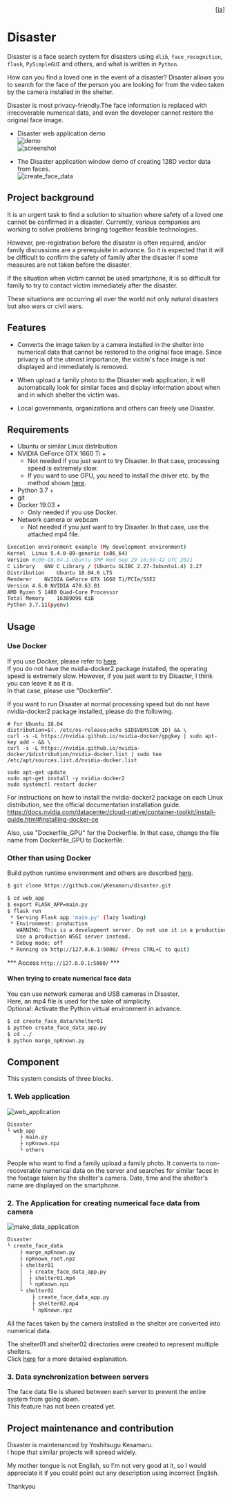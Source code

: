 <div style="text-align: right"><a href="doc/README_ja.md">[ja]</a></div>  

# Disaster
Disaster is a face search system for disasters using `dlib`, `face_recognition`, `flask`, `PySimpleGUI` and others, and what is written in `Python`.  

How can you find a loved one in the event of a disaster? Disaster allows you to search for the face of the person you are looking for from the video taken by the camera installed in the shelter.  

Disaster is most privacy-friendly.The face information is replaced with irrecoverable numerical data, and even the developer cannot restore the original face image.  

* Disaster web application demo  
![demo](./img/demo.gif)  
![screenshot](https://user-images.githubusercontent.com/93259837/139792630-06f66eef-2b41-4bbf-8c00-6c57ac811974.png)  

* The Disaster application window demo of creating 128D vector data from faces.  
![create_face_data](./img/demo3.gif)  

## Project background
It is an urgent task to find a solution to situation where safety of a loved one cannot be confirmed in a disaster. 
Currently, various companies are working to solve problems bringing together feasible technologies. 

However, pre-registration before the disaster is often required, and/or family discussions are a prerequisite in advance. So it is expected that it will be difficult to confirm the safety of family after the disaster if some measures are not taken before the disaster.  

If the situation when victim cannot be used smartphone, it is so difficult for family to try to contact victim immediately after the disaster. 

These situations are occurring all over the world not only natural disasters but also wars or civil wars.  

## Features
  * Converts the image taken by a camera installed in the shelter into numerical data that cannot be restored to the original face image. Since privacy is of the utmost importance, the victim's face image is not displayed and immediately is removed.

* When upload a family photo to the Disaster web application, it will automatically look for similar faces and display information about when and in which shelter the victim was.  

* Local governments, organizations and others can freely use Disaster.  

## Requirements
* Ubuntu or similar Linux distribution
* NVIDIA GeForce GTX 1660 Ti +
   * Not needed if you just want to try Disaster. In that case, processing speed is extremely slow.  
   * If you want to use GPU, you need to install the driver etc. by the method shown [here](https://docs.nvidia.com/datacenter/cloud-native/container-toolkit/install-guide.html#installing-docker-ce).
* Python 3.7 +
* git
* Docker 19.03 +
  * Only needed if you use Docker.
* Network camera or webcam
  * Not needed if you just want to try Disaster. In that case, use the attached mp4 file. 
```bash
Execution environment example (My development environment)
Kernel	Linux 5.4.0-89-generic (x86_64)
Version	#100~18.04.1-Ubuntu SMP Wed Sep 29 10:59:42 UTC 2021
C Library	GNU C Library / (Ubuntu GLIBC 2.27-3ubuntu1.4) 2.27
Distribution	Ubuntu 18.04.6 LTS
Renderer	NVIDIA GeForce GTX 1660 Ti/PCIe/SSE2
Version	4.6.0 NVIDIA 470.63.01
AMD Ryzen 5 1400 Quad-Core Processor
Total Memory	16389096 KiB
Python 3.7.11(pyenv)
```
  
## Usage  
### Use Docker
If you use Docker, please refer to <a href="doc/Use_docker.md">here</a>.  
If you do not have the nvidia-docker2 package installed, the operating speed is extremely slow. However, if you just want to try Disaster, I think you can leave it as it is.  
In that case, please use "Dockerfile".  
  
If you want to run Disaster at normal processing speed but do not have nvidia-docker2 package installed, please do the following.  
```bash:Install nvidia-docker2 package
# For Ubuntu 18.04
distribution=$(. /etc/os-release;echo $ID$VERSION_ID) && \
curl -s -L https://nvidia.github.io/nvidia-docker/gpgkey | sudo apt-key add - && \
curl -s -L https://nvidia.github.io/nvidia-docker/$distribution/nvidia-docker.list | sudo tee /etc/apt/sources.list.d/nvidia-docker.list

sudo apt-get update
sudo apt-get install -y nvidia-docker2
sudo systemctl restart docker
```
For instructions on how to install the nvidia-docker2 package on each Linux distribution, see the official documentation installation guide.  
https://docs.nvidia.com/datacenter/cloud-native/container-toolkit/install-guide.html#installing-docker-ce  
  
Also, use "Dockerfile_GPU" for the Dockerfile. In that case, change the file name from Dockerfile_GPU to Dockerfile.



### Other than using Docker
Build python runtime environment and others are described <a href="doc/Build_python_runtime_environment.md">here</a>.  
```bash
$ git clone https://github.com/yKesamaru/disaster.git
```
```bash
$ cd web_app
$ export FLASK_APP=main.py
$ flask run
 * Serving Flask app 'main.py' (lazy loading)
 * Environment: production
   WARNING: This is a development server. Do not use it in a production deployment.
   Use a production WSGI server instead.
 * Debug mode: off
 * Running on http://127.0.0.1:5000/ (Press CTRL+C to quit)
```
*** Access `http://127.0.0.1:5000/` ***

#### When trying to create numerical face data
You can use network cameras and USB cameras in Disaster.  
Here, an mp4 file is used for the sake of simplicity.  
Optional: Activate the Python virtual environment in advance.
```bash
$ cd create_face_data/shelter01
$ python create_face_data_app.py 
$ cd ../
$ python marge_npKnown.py
```

## Component
This system consists of three blocks.
### 1. Web application  
![web_application](https://user-images.githubusercontent.com/93259837/139513838-3e22fb8e-f9b7-4c88-aa7c-2ec4aa72cdd4.png)  
```bash
Disaster
└ web_app
    ├ main.py
    ├ npKnown.npz
    └ others
```
People who want to find a family upload a family photo. It converts to non-recoverable numerical data on the server and searches for similar faces in the footage taken by the shelter's camera. Date, time and the shelter's name are displayed on the smartphone.  

### 2. The Application for creating numerical face data from camera
![make_data_application](https://user-images.githubusercontent.com/93259837/139513900-7dd066a4-5295-4ae6-aa49-d3e6feb01cd6.png)  
```bash
Disaster
└ create_face_data
    ├ marge_npKnown.py
    ├ npKnown_root.npz
    ├ shelter01
    │  ├ create_face_data_app.py
    │  ├ shelter01.mp4    
    │  └ npKnown.npz
    └ shelter02
        ├ create_face_data_app.py
        ├ shelter02.mp4    
        └ npKnown.npz
```
All the faces taken by the camera installed in the shelter are converted into numerical data.  

The shelter01 and shelter02 directories were created to represent multiple shelters.  
Click <a href="doc/How_to_operate.md">here</a> for a more detailed explanation.

### 3. Data synchronization between servers
The face data file is shared between each server to prevent the entire system from going down.  
This feature has not been created yet.

## Project maintenance and contribution
Disaster is maintenanced by Yoshitsugu Kesamaru.  
I hope that similar projects will spread widely.  

My mother tongue is not English, so I'm not very good at it, so I would appreciate it if you could point out any description using incorrect English. 

Thankyou

<!-- ## ToDo
*  -->

